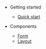 - Getting started

    - [Quick start](getting_started/quick_start.md)

- Components

    - [Form](components/form.md)
    - [Layout](components/layout.md)
    
